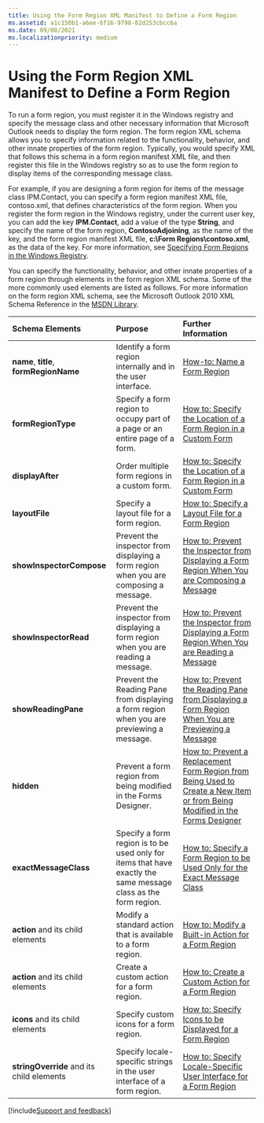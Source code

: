```yaml
---
title: Using the Form Region XML Manifest to Define a Form Region
ms.assetid: a1c150b1-a6ee-6f16-9798-82d253cbcc6a
ms.date: 09/08/2021
ms.localizationpriority: medium
---
```


# Using the Form Region XML Manifest to Define a Form Region

To run a form region, you must register it in the Windows registry and specify the message class and other necessary information that Microsoft Outlook needs to display the form region. The form region XML schema allows you to specify information related to the functionality, behavior, and other innate properties of the form region. Typically, you would specify XML that follows this schema in a form region manifest XML file, and then register this file in the Windows registry so as to use the form region to display items of the corresponding message class.

For example, if you are designing a form region for items of the message class IPM.Contact, you can specify a form region manifest XML file, contoso.xml, that defines characteristics of the form region. When you register the form region in the Windows registry, under the current user key, you can add the key **IPM.Contact**, add a value of the type **String**, and specify the name of the form region, **ContosoAdjoining**, as the name of the key, and the form region manifest XML file, **c:\Form Regions\contoso.xml**, as the data of the key. For more information, see [Specifying Form Regions in the Windows Registry](specifying-form-regions-in-the-windows-registry.md).

You can specify the functionality, behavior, and other innate properties of a form region through elements in the form region XML schema. Some of the more commonly used elements are listed as follows. For more information on the form region XML schema, see the Microsoft Outlook 2010 XML Schema Reference in the [MSDN Library](https://msdn.microsoft.com/library).


| **Schema Elements**| **Purpose**| **Further Information**|
|:-----|:-----|:-----|
| **name**, **title**, **formRegionName**|Identify a form region internally and in the user interface.| [How-to: Name a Form Region](name-a-form-region.md)|
| **formRegionType**|Specify a form region to occupy part of a page or an entire page of a form.| [How to: Specify the Location of a Form Region in a Custom Form](specify-the-location-of-a-form-region-in-a-custom-form.md)|
| **displayAfter**|Order multiple form regions in a custom form.| [How to: Specify the Location of a Form Region in a Custom Form](specify-the-location-of-a-form-region-in-a-custom-form.md)|
| **layoutFile**|Specify a layout file for a form region.| [How to: Specify a Layout File for a Form Region](specify-a-layout-file-for-a-form-region.md)|
| **showInspectorCompose**|Prevent the inspector from displaying a form region when you are composing a message.| [How to: Prevent the Inspector from Displaying a Form Region When You are Composing a Message](prevent-the-inspector-from-displaying-a-form-region-when-you-are-composing-a-mes.md)|
| **showInspectorRead**|Prevent the inspector from displaying a form region when you are reading a message.| [How to: Prevent the Inspector from Displaying a Form Region When You are Reading a Message](prevent-the-inspector-from-displaying-a-form-region-when-you-are-reading-a-messa.md)|
| **showReadingPane**|Prevent the Reading Pane from displaying a form region when you are previewing a message.| [How to: Prevent the Reading Pane from Displaying a Form Region When You are Previewing a Message](prevent-the-reading-pane-from-displaying-a-form-region-when-you-are-previewing-a.md)|
| **hidden**|Prevent a form region from being modified in the Forms Designer.| [How to: Prevent a Replacement Form Region from Being Used to Create a New Item or from Being Modified in the Forms Designer](prevent-a-replacement-form-region-from-being-used-to-create-a-new-item-or-from-b.md)|
| **exactMessageClass**|Specify a form region is to be used only for items that have exactly the same message class as the form region.| [How to: Specify a Form Region to be Used Only for the Exact Message Class](specify-a-form-region-to-be-used-only-for-the-exact-message-class.md)|
| **action** and its child elements|Modify a standard action that is available to a form region.| [How to: Modify a Built-in Action for a Form Region](modify-a-built-in-action-for-a-form-region.md)|
| **action** and its child elements|Create a custom action for a form region.| [How to: Create a Custom Action for a Form Region](create-a-custom-action-for-a-form-region.md)|
| **icons** and its child elements|Specify custom icons for a form region.| [How to: Specify Icons to be Displayed for a Form Region](../Configuring-Forms/specify-icons-to-be-displayed-for-a-form-region.md)|
| **stringOverride** and its child elements|Specify locale-specific strings in the user interface of a form region.| [How to: Specify Locale-Specific User Interface for a Form Region](specify-locale-specific-user-interface-for-a-form-region.md)|

[!include[Support and feedback](~/includes/feedback-boilerplate.md)]
